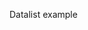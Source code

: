 ﻿<BSLabel>Datalist example</BSLabel>
<BSInput InputType="InputType.DataList" list="datalistOptions" IsBasic="true"/>
<datalist id="datalistOptions">
    <option value="San Francisco"/>
    <option value="New York"/>
    <option value="Seattle"/>
    <option value="Los Angeles"/>
    <option value="Chicago"/>
</datalist>